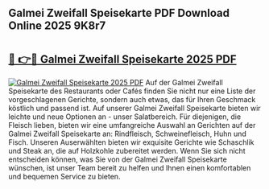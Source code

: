 ## Galmei Zweifall Speisekarte PDF Download Online 2025 9K8r7

# <h2><a href="http://gcdvqhl.nevu.top/?p=Galmei+Zweifall+Speisekarte">🔗 👉🔴 Galmei Zweifall Speisekarte 2025 PDF</a></h2>

[![Galmei Zweifall Speisekarte 2025 PDF](https://i.imgur.com/dBaPXMq.png)](http://gcdvqhl.nevu.top/?p=Galmei+Zweifall+Speisekarte)
Auf der Galmei Zweifall Speisekarte des Restaurants oder Cafés finden Sie nicht nur eine Liste der vorgeschlagenen Gerichte, sondern auch etwas, das für Ihren Geschmack köstlich und passend ist. Auf unserer Galmei Zweifall Speisekarte bieten wir leichte und neue Optionen an - unser Salatbereich. Für diejenigen, die Fleisch lieben, bieten wir eine umfangreiche Auswahl an Gerichten auf der Galmei Zweifall Speisekarte an: Rindfleisch, Schweinefleisch, Huhn und Fisch. Unseren Auserwählten bieten wir exquisite Gerichte wie Schaschlik und Steak an, die auf Holzkohle zubereitet werden. Wenn Sie sich nicht entscheiden können, was Sie von der Galmei Zweifall Speisekarte wünschen, ist unser Team bereit zu helfen und Ihnen einen komfortablen und bequemen Service zu bieten.
